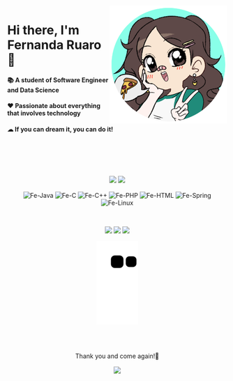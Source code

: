 <img align="right" height="270em" src="https://github.com/Feruaro/Feruaro/blob/main/1.png"/>
<H1> Hi there, I'm Fernanda Ruaro 🤝</H1>  
<H4> 📚 A student of Software Engineer and Data Science </H4>
<H4> ❤ Passionate about everything that involves technology </H4>
<H4> ☁ If you can dream it, you can do it! </H4>  
<br><br>

  ##

<div align="center"><br>
    <img height="150em" src="https://github-readme-stats.vercel.app/api?username=Feruaro&show_icons=true&theme=dracula&include_all_commits=true&count_private=true"/>
    <img height="150em" src="https://github-readme-stats.vercel.app/api/top-langs/?username=Feruaro&layout=compact&langs_count=7&theme=dracula"/>
</div>

<div align="center" style="display: inline_block"><br>
    <img alt="Fe-Java" height="30" width="40" src="https://cdn.jsdelivr.net/gh/devicons/devicon/icons/java/java-original.svg" />
    <img alt="Fe-C" height="30" width="40" src="https://cdn.jsdelivr.net/gh/devicons/devicon/icons/c/c-original.svg" />
    <img alt="Fe-C++" height="30" width="40" src="https://cdn.jsdelivr.net/gh/devicons/devicon/icons/cplusplus/cplusplus-original.svg" />
    <img alt="Fe-PHP" height="30" width="40" src="https://cdn.jsdelivr.net/gh/devicons/devicon/icons/php/php-original.svg" />
    <img alt="Fe-HTML" height="30" width="40" src="https://cdn.jsdelivr.net/gh/devicons/devicon/icons/html5/html5-original.svg" />
    <img alt="Fe-Spring" height="30" width="40" src="https://cdn.jsdelivr.net/gh/devicons/devicon/icons/spring/spring-original-wordmark.svg" />
    <img alt="Fe-Linux" height="30" width="40" src="https://cdn.jsdelivr.net/gh/devicons/devicon/icons/linux/linux-original.svg" />  
</div>

  ##


<div align="center"><br> 
    <a href="https://www.linkedin.com/in/fernanda-ruaro/" target="_blank"><img src="https://img.shields.io/badge/-LinkedIn-%230077B5?style=for-the-badge&logo=linkedin&logoColor=white" target="_blank"></a> 
    <a href="https://www.instagram.com/ruarofe/" target="_blank"><img src="https://img.shields.io/badge/-Instagram-%23E4405F?style=for-the-badge&logo=instagram&logoColor=white" target="_blank"></a>
    <a href = "mailto:feayres26@gmail.com"><img src="https://img.shields.io/badge/-Gmail-%23333?style=for-the-badge&logo=gmail&logoColor=white" target="_blank"></a> 
 
 ![Snake animation](https://github.com/Feruaro/Feruaro/blob/output/github-contribution-grid-snake.svg)
 
</div>

  ##
  
<div align="center"><br>
  <p align="center"> Thank you and come again!👋 </p>  
  <p> <img align="center" src="https://profile-counter.glitch.me/Feruaro/count.svg" /></p>
</div>


